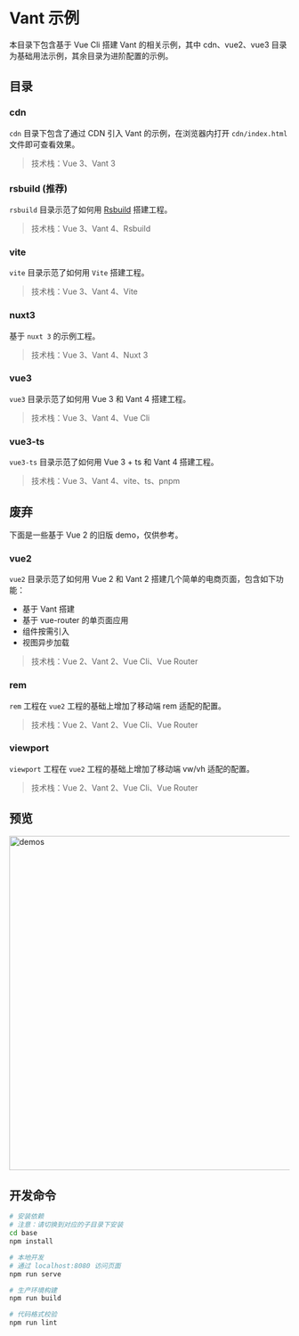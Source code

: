 # Vant 示例

本目录下包含基于 Vue Cli 搭建 Vant 的相关示例，其中 cdn、vue2、vue3 目录为基础用法示例，其余目录为进阶配置的示例。

## 目录

### cdn

`cdn` 目录下包含了通过 CDN 引入 Vant 的示例，在浏览器内打开 `cdn/index.html` 文件即可查看效果。

> 技术栈：Vue 3、Vant 3

### rsbuild (推荐)

`rsbuild` 目录示范了如何用 [Rsbuild](https://github.com/web-infra-dev/rsbuild) 搭建工程。

> 技术栈：Vue 3、Vant 4、Rsbuild

### vite

`vite` 目录示范了如何用 `Vite` 搭建工程。

> 技术栈：Vue 3、Vant 4、Vite

### nuxt3

基于 `nuxt 3` 的示例工程。

> 技术栈：Vue 3、Vant 4、Nuxt 3

### vue3

`vue3` 目录示范了如何用 Vue 3 和 Vant 4 搭建工程。

> 技术栈：Vue 3、Vant 4、Vue Cli

### vue3-ts

`vue3-ts` 目录示范了如何用 Vue 3 + ts 和 Vant 4 搭建工程。

> 技术栈：Vue 3、Vant 4、vite、ts、pnpm

## 废弃

下面是一些基于 Vue 2 的旧版 demo，仅供参考。

### vue2

`vue2` 目录示范了如何用 Vue 2 和 Vant 2 搭建几个简单的电商页面，包含如下功能：

- 基于 Vant 搭建
- 基于 vue-router 的单页面应用
- 组件按需引入
- 视图异步加载

> 技术栈：Vue 2、Vant 2、Vue Cli、Vue Router

### rem

`rem` 工程在 `vue2` 工程的基础上增加了移动端 rem 适配的配置。

> 技术栈：Vue 2、Vant 2、Vue Cli、Vue Router

### viewport

`viewport` 工程在 `vue2` 工程的基础上增加了移动端 vw/vh 适配的配置。

> 技术栈：Vue 2、Vant 2、Vue Cli、Vue Router

## 预览

<img src="https://img.yzcdn.cn/public_files/2017/11/16/4b7eb956ba7d30d374a2310124bdb5fe.png" alt="demos" width="600" />

## 开发命令

```bash
# 安装依赖
# 注意：请切换到对应的子目录下安装
cd base
npm install

# 本地开发
# 通过 localhost:8080 访问页面
npm run serve

# 生产环境构建
npm run build

# 代码格式校验
npm run lint
```
